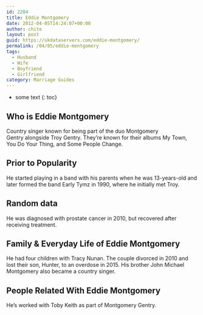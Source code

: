 ```yaml
---
id: 2204
title: Eddie Montgomery
date: 2012-04-05T14:24:07+00:00
author: chito
layout: post
guid: https://ukdataservers.com/eddie-montgomery/
permalink: /04/05/eddie-montgomery
tags:
  - Husband
  - Wife
  - Boyfriend
  - Girlfriend
category: Marriage Guides
---
```


* some text
{: toc}


## Who is  Eddie Montgomery
                  
                  
                  
Country singer known for being part of the duo Montgomery Gentry alongside Troy Gentry. They&#8217;re known for their albums My Town, You Do Your Thing, and Some People Change.
                  
                
                
                
## Prior to Popularity 
                  
                  
                  
He started playing in a band with his parents when he was 13-years-old and later formed the band Early Tymz in 1990, where he initially met Troy.
                  
                
                
                
## Random data 
                  
                  
                  
He was diagnosed with prostate cancer in 2010, but recovered after receiving treatment.
                  
                
                
                
## Family & Everyday Life of Eddie Montgomery
                  
                  
                  
He had four children with Tracy Nunan. The couple divorced in 2010 and lost their son, Hunter, to an overdose in 2015. His brother John Michael Montgomery also became a country singer.
                  
                
                
                
## People Related With  Eddie Montgomery
                  
                  
                  
He&#8217;s worked with Toby Keith as part of Montgomery Gentry.
                  
                
              
            
          
          
          
    
    
  
